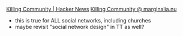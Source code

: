 
[Killing Community | Hacker News](https://news.ycombinator.com/item?id=36296882)
[Killing Community @ marginalia.nu](https://www.marginalia.nu/log/82_killing_community/)
- this is true for ALL social networks, including churches
- maybe revisit "social network design" in TT as well?
